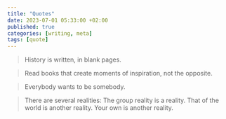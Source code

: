 ```yaml
---
title: "Quotes"
date: 2023-07-01 05:33:00 +02:00
published: true
categories: [writing, meta]
tags: [quote]
---
```


> History is written,
in blank pages.

> Read books that create moments of inspiration, not the opposite.

> Everybody wants to be somebody.

> There are several realities: The group reality is a reality. That of the world is another reality. Your own is another reality.
